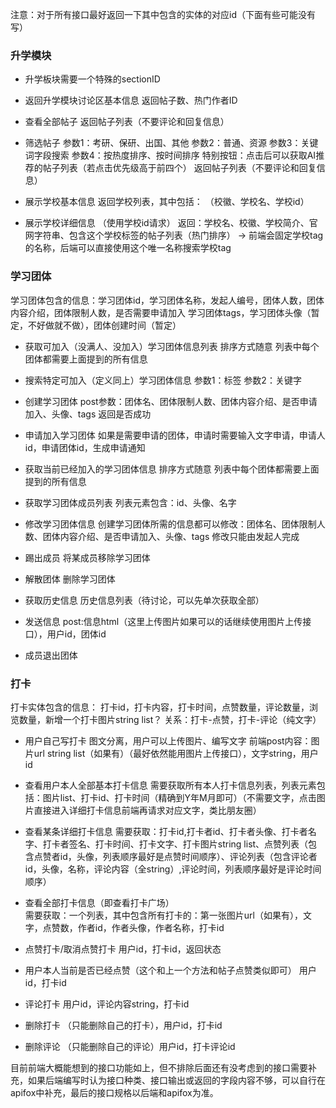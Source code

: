 注意：对于所有接口最好返回一下其中包含的实体的对应id（下面有些可能没有写）

### 升学模块
- 升学板块需要一个特殊的sectionID

- 返回升学模块讨论区基本信息
  返回帖子数、热门作者ID

- 查看全部帖子
  返回帖子列表（不要评论和回复信息）

- 筛选帖子
  参数1：考研、保研、出国、其他
  参数2：普通、资源
  参数3：关键词字段搜索
  参数4：按热度排序、按时间排序
  特别按钮：点击后可以获取AI推荐的帖子列表（若点击优先级高于前四个）
  返回帖子列表（不要评论和回复信息）

- 展示学校基本信息
  返回学校列表，其中包括：
  （校徽、学校名、学校id）

- 展示学校详细信息
  （使用学校id请求）
  返回：学校名、校徽、学校简介、官网字符串、包含这个学校标签的帖子列表（热门排序）
    -> 前端会固定学校tag的名称，后端可以直接使用这个唯一名称搜索学校tag

### 学习团体
学习团体包含的信息：学习团体id，学习团体名称，发起人编号，团体人数，团体内容介绍，团体限制人数，是否需要申请加入 
学习团体tags，学习团体头像（暂定，不好做就不做），团体创建时间（暂定）

- 获取可加入（没满人、没加入）学习团体信息列表
  排序方式随意
  列表中每个团体都需要上面提到的所有信息

- 搜索特定可加入（定义同上）学习团体信息
  参数1：标签
  参数2：关键字

- 创建学习团体
  post参数：团体名、团体限制人数、团体内容介绍、是否申请加入、头像、tags
  返回是否成功

- 申请加入学习团体
  如果是需要申请的团体，申请时需要输入文字申请，申请人id，申请团体id，生成申请通知

- 获取当前已经加入的学习团体信息
  排序方式随意
  列表中每个团体都需要上面提到的所有信息

- 获取学习团体成员列表
  列表元素包含：id、头像、名字

- 修改学习团体信息
  创建学习团体所需的信息都可以修改：团体名、团体限制人数、团体内容介绍、是否申请加入、头像、tags
  修改只能由发起人完成

- 踢出成员
  将某成员移除学习团体 
  
- 解散团体
  删除学习团体

- 获取历史信息
  历史信息列表（待讨论，可以先单次获取全部）

- 发送信息
  post:信息html（这里上传图片如果可以的话继续使用图片上传接口），用户id，团体id

- 成员退出团体

### 打卡
打卡实体包含的信息：
打卡id，打卡内容，打卡时间，点赞数量，评论数量，浏览数量，新增一个打卡图片string list？
关系：打卡-点赞，打卡-评论（纯文字）


- 用户自己写打卡
  图文分离，用户可以上传图片、编写文字
  前端post内容：图片url string list（如果有）（最好依然能用图片上传接口），文字string，用户id

- 查看用户本人全部基本打卡信息
  需要获取所有本人打卡信息列表，列表元素包括：图片list、打卡id、打卡时间（精确到Y年M月即可）（不需要文字，点击图片直接进入详细打卡信息前端再请求对应文字，类比朋友圈）

- 查看某条详细打卡信息
  需要获取：打卡id,打卡者id、打卡者头像、打卡者名字、打卡者签名、打卡时间、打卡文字、打卡图片string list、点赞列表（包含点赞者id，头像，列表顺序最好是点赞时间顺序）、评论列表（包含评论者id，头像，名称，评论内容（全string）,评论时间，列表顺序最好是评论时间顺序）

- 查看全部打卡信息（即查看打卡广场）  
  需要获取：一个列表，其中包含所有打卡的：第一张图片url（如果有），文字，点赞数，作者id，作者头像，作者名称，打卡id

- 点赞打卡/取消点赞打卡
  用户id，打卡id，返回状态

- 用户本人当前是否已经点赞（这个和上一个方法和帖子点赞类似即可）
  用户id，打卡id

- 评论打卡
  用户id，评论内容string，打卡id

- 删除打卡
  （只能删除自己的打卡），用户id，打卡id

- 删除评论
  （只能删除自己的评论）用户id，打卡评论id

目前前端大概能想到的接口功能如上，但不排除后面还有没考虑到的接口需要补充，如果后端编写时认为接口种类、接口输出或返回的字段内容不够，可以自行在apifox中补充，最后的接口规格以后端和apifox为准。 

  